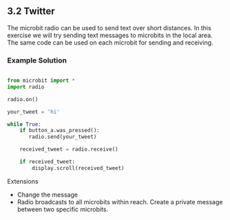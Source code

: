 ## 3.2 Twitter

The microbit radio can be used to send text over short distances. In this exercise we will try sending text 
messages to microbits in the local area. The same code can be used on each microbit for sending and receiving.

### Example Solution

```python

from microbit import *
import radio

radio.on()

your_tweet = 'hi'

while True:
    if button_a.was_pressed():
	   radio.send(your_tweet)

    received_tweet = radio.receive()

    if received_tweet:
        display.scroll(received_tweet)

```

Extensions 

* Change the message
* Radio broadcasts to all microbits within reach. Create a private message between two specific microbits.

